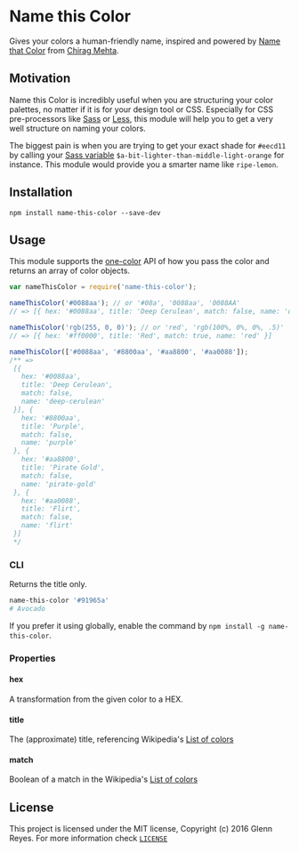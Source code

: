 # Name this Color
Gives your colors a human-friendly name, inspired and powered by [Name that Color](http://chir.ag/projects/ntc) from [Chirag Mehta](http://chir.ag/about).

## Motivation
Name this Color is incredibly useful when you are structuring your color palettes, no matter if it is for your design tool or CSS. Especially for CSS pre-processors like [Sass](http://sass-lang.com/) or [Less](http://lesscss.org/), this module will help you to get a very well structure on naming your colors.

The biggest pain is when you are trying to get your exact shade for ```#eecd11``` by calling your [Sass variable](http://sass-lang.com/guide#topic-2) ```$a-bit-lighter-than-middle-light-orange``` for instance.
This module would provide you a smarter name like ```ripe-lemon```.


## Installation
```
npm install name-this-color --save-dev
```

## Usage
This module supports the [one-color](https://github.com/One-com/one-color#api-overview) API of how you pass the color and returns an array of color objects.
```js
var nameThisColor = require('name-this-color');

nameThisColor('#0088aa'); // or '#08a', '0088aa', '0088AA'
// => [{ hex: '#0088aa', title: 'Deep Cerulean', match: false, name: 'deep-cerulean' }]

nameThisColor('rgb(255, 0, 0)'); // or 'red', 'rgb(100%, 0%, 0%, .5)'
// => [{ hex: '#ff0000', title: 'Red', match: true, name: 'red' }]

nameThisColor(['#0088aa', '#8800aa', '#aa8800', '#aa0088']);
/** =>
 [{
   hex: '#0088aa',
   title: 'Deep Cerulean',
   match: false,
   name: 'deep-cerulean'
 }], {
   hex: '#8800aa',
   title: 'Purple',
   match: false,
   name: 'purple'
 }, {
   hex: '#aa8800',
   title: 'Pirate Gold',
   match: false,
   name: 'pirate-gold'
 }, {
   hex: '#aa0088',
   title: 'Flirt',
   match: false,
   name: 'flirt'
 }]
 */
```

### CLI
Returns the title only.
```sh
name-this-color '#91965a'
# Avocado
```
If you prefer it using globally, enable the command by ```npm install -g name-this-color```.


### Properties

#### hex
A transformation from the given color to a HEX.

#### title
The (approximate) title, referencing Wikipedia's [List of colors](https://en.wikipedia.org/wiki/Lists_of_colors)

#### match
Boolean of a match in the Wikipedia's [List of colors](https://en.wikipedia.org/wiki/Lists_of_colors)


## License
This project is licensed under the MIT license, Copyright (c) 2016 Glenn Reyes. For more information check [```LICENSE```](LICENSE)
